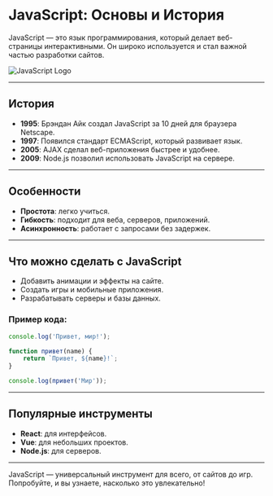 # JavaScript: Основы и История

JavaScript — это язык программирования, который делает веб-страницы интерактивными. Он широко используется и стал важной частью разработки сайтов.

![JavaScript Logo](https://upload.wikimedia.org/wikipedia/commons/6/6a/JavaScript-logo.png)

---

## История

- **1995**: Брэндан Айк создал JavaScript за 10 дней для браузера Netscape.
- **1997**: Появился стандарт ECMAScript, который развивает язык.
- **2005**: AJAX сделал веб-приложения быстрее и удобнее.
- **2009**: Node.js позволил использовать JavaScript на сервере.

---

## Особенности

- **Простота**: легко учиться.
- **Гибкость**: подходит для веба, серверов, приложений.
- **Асинхронность**: работает с запросами без задержек.

---

## Что можно сделать с JavaScript

- Добавить анимации и эффекты на сайте.
- Создать игры и мобильные приложения.
- Разрабатывать серверы и базы данных.

### Пример кода:
```javascript
console.log('Привет, мир!');

function привет(name) {
    return `Привет, ${name}!`;
}

console.log(привет('Мир'));
```

---

## Популярные инструменты

- **React**: для интерфейсов.
- **Vue**: для небольших проектов.
- **Node.js**: для серверов.

---

JavaScript — универсальный инструмент для всего, от сайтов до игр. Попробуйте, и вы узнаете, насколько это увлекательно!

